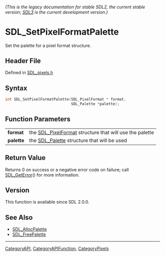 ###### (This is the legacy documentation for stable SDL2, the current stable version; [SDL3](https://wiki.libsdl.org/SDL3/) is the current development version.)
# SDL_SetPixelFormatPalette

Set the palette for a pixel format structure.

## Header File

Defined in [SDL_pixels.h](https://github.com/libsdl-org/SDL/blob/SDL2/include/SDL_pixels.h)

## Syntax

```c
int SDL_SetPixelFormatPalette(SDL_PixelFormat * format,
                              SDL_Palette *palette);

```

## Function Parameters

|                 |                                                                            |
| --------------- | -------------------------------------------------------------------------- |
| **format**      | the [SDL_PixelFormat](SDL_PixelFormat) structure that will use the palette |
| **palette**     | the [SDL_Palette](SDL_Palette) structure that will be used                 |

## Return Value

Returns 0 on success or a negative error code on failure; call
[SDL_GetError](SDL_GetError)() for more information.

## Version

This function is available since SDL 2.0.0.

## See Also

- [SDL_AllocPalette](SDL_AllocPalette)
- [SDL_FreePalette](SDL_FreePalette)

----
[CategoryAPI](CategoryAPI), [CategoryAPIFunction](CategoryAPIFunction), [CategoryPixels](CategoryPixels)

